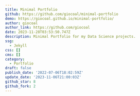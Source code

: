 ```yaml
---
title: Minimal Portfolio
github: https://github.com/giocoal/minimal-portfolio
demo: https://giocoal.github.io/minimal-portfolio/
author: giocoal
author_link: https://github.com/giocoal
date: 2023-11-28T03:53:50.747Z
description: Minimal Portfolio for my Data Science projects.
ssg:
  - Jekyll
css: []
cms: []
category:
  - Portfolio
draft: false
publish_date: '2022-07-06T18:02:59Z'
update_date: '2023-11-06T21:00:03Z'
github_star: 8
github_fork: 2
---
```


